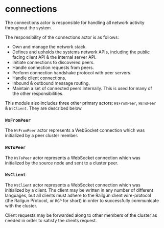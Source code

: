 connections
===========
The connections actor is responsible for handling all network activity throughout the system.

The responsibility of the connections actor is as follows:
- Own and manage the network stack.
- Defines and upholds the systems network APIs, including the public facing client API & the internal server API.
- Initiate connections to discovered peers.
- Handle connection requests from peers.
- Perform connection handshake protocol with peer servers.
- Handle client connections.
- Inbound & outbound message routing.
- Maintain a set of connected peers internally. This is used for many of the other responsibilities.

This module also includes three other primary actors: `WsFromPeer`, `WsToPeer` & `WsClient`. They are described below.

### `WsFromPeer`
The `WsFromPeer` actor represents a WebSocket connection which was initialized by a peer cluster member.

### `WsToPeer`
The `WsToPeer` actor represents a WebSocket connection which was initialized by the source node and sent to a cluster peer.

### `WsClient`
The `WsClient` actor represents a WebSocket connection which was initialized by a client. The client may be written in any number of different languages, but all clients must adhere to the Railgun client wire-protocol (the Railgun Protocol, or `RGP` for short) in order to successfully communicate with the cluster.

Client requests may be forwarded along to other members of the cluster as needed in order to satisfy the clients request.
